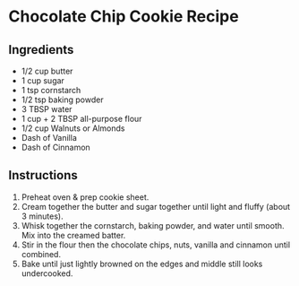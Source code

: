 # Chocolate Chip Cookie Recipe

## Ingredients

- 1/2 cup butter
- 1 cup sugar
- 1 tsp cornstarch
- 1/2 tsp baking powder
- 3 TBSP water
- 1 cup + 2 TBSP all-purpose flour
- 1/2 cup Walnuts or Almonds
- Dash of Vanilla
- Dash of Cinnamon

## Instructions

1. Preheat oven & prep cookie sheet.
2. Cream together the butter and sugar together until light and fluffy (about 3 minutes).
3. Whisk together the cornstarch, baking powder, and water until smooth. Mix into the creamed batter.
4. Stir in the flour then the chocolate chips, nuts, vanilla and cinnamon until combined.
5. Bake until just lightly browned on the edges and middle still looks undercooked.

